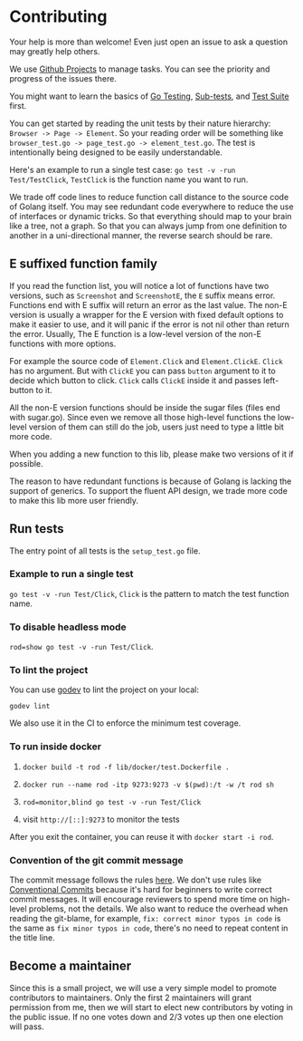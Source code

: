 # Contributing

Your help is more than welcome! Even just open an issue to ask a question may greatly help others.

We use [Github Projects](https://github.com/go-rod/rod/projects/1) to manage tasks. You can see the priority and progress of the issues there.

You might want to learn the basics of [Go Testing](https://golang.org/pkg/testing), [Sub-tests](https://golang.org/pkg/testing), and [Test Suite](https://github.com/stretchr/testify#suite-package) first.

You can get started by reading the unit tests by their nature hierarchy: `Browser -> Page -> Element`.
So your reading order will be something like `browser_test.go -> page_test.go -> element_test.go`.
The test is intentionally being designed to be easily understandable.

Here's an example to run a single test case: `go test -v -run Test/TestClick`, `TestClick` is the function name you want to run.

We trade off code lines to reduce function call distance to the source code of Golang itself.
You may see redundant code everywhere to reduce the use of interfaces or dynamic tricks.
So that everything should map to your brain like a tree, not a graph.
So that you can always jump from one definition to another in a uni-directional manner, the reverse search should be rare.

## E suffixed function family

If you read the function list, you will notice a lot of functions have two versions, such as `Screenshot` and `ScreenshotE`,
the `E` suffix means error. Functions end with E suffix will return an error as the last value. The non-E version is usually a wrapper
for the E version with fixed default options to make it easier to use, and it will panic if the error is not nil other than return the error.
Usually, The E function is a low-level version of the non-E functions with more options.

For example the source code of `Element.Click` and `Element.ClickE`. `Click` has no argument.
But with `ClickE` you can pass `button` argument to it to decide which button to click.
`Click` calls `ClickE` inside it and passes left-button to it.

All the non-E version functions should be inside the sugar files (files end with sugar.go). Since even we remove all those high-level functions the low-level version of them can still do the job, users just need to type a little bit more code.

When you adding a new function to this lib, please make two versions of it if possible.

The reason to have redundant functions is because of Golang is lacking the support of generics.
To support the fluent API design, we trade more code to make this lib more user friendly.

## Run tests

The entry point of all tests is the `setup_test.go` file.

### Example to run a single test

`go test -v -run Test/Click`, `Click` is the pattern to match the test function name.

### To disable headless mode

`rod=show go test -v -run Test/Click`.

### To lint the project

You can use [godev](https://github.com/ysmood/kit#godev) to lint the project on your local:

`godev lint`

We also use it in the CI to enforce the minimum test coverage.

### To run inside docker

1. `docker build -t rod -f lib/docker/test.Dockerfile .`

2. `docker run --name rod -itp 9273:9273 -v $(pwd):/t -w /t rod sh`

3. `rod=monitor,blind go test -v -run Test/Click`

4. visit `http://[::]:9273` to monitor the tests

After you exit the container, you can reuse it with `docker start -i rod`.

### Convention of the git commit message

The commit message follows the rules [here](https://github.com/torvalds/subsurface-for-dirk/blame/a48494d2fbed58c751e9b7e8fbff88582f9b2d02/README#L88). We don't use rules like [Conventional Commits](https://www.conventionalcommits.org/) because it's hard for beginners to write correct commit messages. It will encourage reviewers to spend more time on high-level problems, not the details. We also want to reduce the overhead when reading the git-blame, for example, `fix: correct minor typos in code` is the same as `fix minor typos in code`, there's no need to repeat content in the title line.

## Become a maintainer

Since this is a small project, we will use a very simple model to promote contributors to maintainers.
Only the first 2 maintainers will grant permission from me, then we will start to elect
new contributors by voting in the public issue. If no one votes down and 2/3 votes up then one election will pass.
